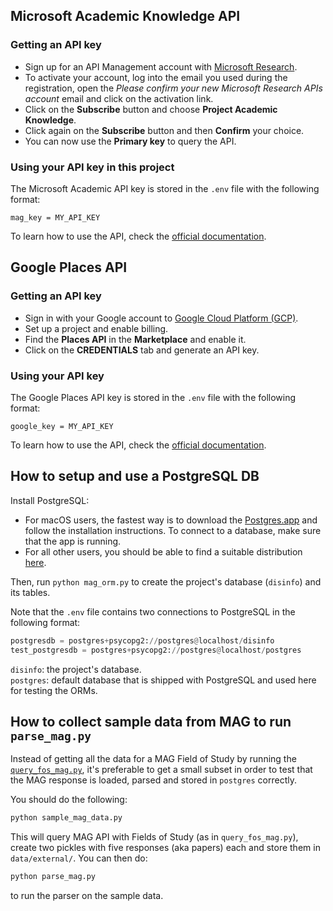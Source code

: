 ## Microsoft Academic Knowledge API ##

### Getting an API key ###
* Sign up for an API Management account with [Microsoft Research](https://msr-apis.portal.azure-api.net/signup).
* To activate your account, log into the email you used during the registration, open the _Please confirm your new Microsoft Research APIs account_ email and click on the activation link.
* Click on the **Subscribe** button and choose **Project Academic Knowledge**.
* Click again on the **Subscribe** button and then **Confirm** your choice.
* You can now use the **Primary key** to query the API.

### Using your API key in this project ###
The  Microsoft Academic API key is stored in the `.env` file with the following format:

```
mag_key = MY_API_KEY
```

To learn how to use the API, check the [official documentation](https://docs.microsoft.com/en-us/azure/cognitive-services/academic-knowledge/home).

## Google Places API ##

### Getting an API key ###
* Sign in with your Google account to [Google Cloud Platform (GCP)](https://console.cloud.google.com/). 
* Set up a project and enable billing.
* Find the **Places API** in the **Marketplace** and enable it.
* Click on the **CREDENTIALS** tab and generate an API key.

### Using your API key ###
The Google Places API key is stored in the `.env` file with the following format:

```
google_key = MY_API_KEY
```

To learn how to use the API, check the [official documentation](https://developers.google.com/places/web-service/details).

## How to setup and use a PostgreSQL DB ##
Install PostgreSQL:
* For macOS users, the fastest way is to download the [Postgres.app](https://postgresapp.com/) and follow the installation instructions. To connect to a database, make sure that the app is running.
* For all other users, you should be able to find a suitable distribution [here](https://www.postgresql.org/download/).

Then, run `python mag_orm.py` to create the project's database (`disinfo`) and its tables.

Note that the `.env` file contains two connections to PostgreSQL in the following format:

``` python
postgresdb = postgres+psycopg2://postgres@localhost/disinfo
test_postgresdb = postgres+psycopg2://postgres@localhost/postgres
```

`disinfo`: the project's database.  
`postgres`: default database that is shipped with PostgreSQL and used here for testing the ORMs.

## How to collect sample data from MAG to run `parse_mag.py` ##
Instead of getting all the data for a MAG Field of Study by running the [`query_fos_mag.py`](https://github.com/nestauk/fnf/blob/dev/fnf/query_fos_mag.py), it's preferable to get a small subset in order to test that the MAG response is loaded, parsed and stored in `postgres` correctly.

You should do the following:

``` python
python sample_mag_data.py
```

This will query MAG API with Fields of Study (as in `query_fos_mag.py`), create two pickles with five responses (aka papers) each and store them in `data/external/`. You can then do:

``` python
python parse_mag.py
```

to run the parser on the sample data.

